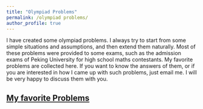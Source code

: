 ```yaml
---
title: "Olympiad Problems"
permalink: /olympiad problems/
author_profile: true
---
```


I have created some olympiad problems. I always try to start from some simple situations and assumptions, and then extend them naturally.  Most of these problems were provided to some exams, such as the admission exams of Peking University for high school maths contestants. My favorite problems are collected here. If you want to know the answers of them, or if you are interested in how I came up with such problems, just email me. I will be very happy to discuss them with you.

[My favorite Problems](https://wuzhuomath.github.io/files/My%20favorite%20problems.pdf)
---

